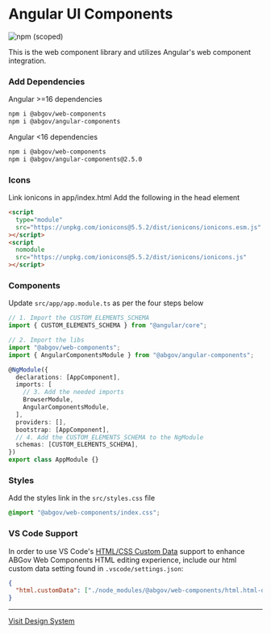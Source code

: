 # Angular UI Components

![npm (scoped)](https://img.shields.io/npm/v/@abgov/angular-components?color=%230081a2&label=angular-components&style=flat-square)

This is the web component library and utilizes Angular's web component integration.

### Add Dependencies

Angular >=16 dependencies

```bash
npm i @abgov/web-components
npm i @abgov/angular-components
```

Angular <16 dependencies

```bash
npm i @abgov/web-components
npm i @abgov/angular-components@2.5.0
```

### Icons

Link ionicons in app/index.html
Add the following in the head element

```html
<script
  type="module"
  src="https://unpkg.com/ionicons@5.5.2/dist/ionicons/ionicons.esm.js"
></script>
<script
  nomodule
  src="https://unpkg.com/ionicons@5.5.2/dist/ionicons/ionicons.js"
></script>
```

### Components

Update `src/app/app.module.ts` as per the four steps below

```typescript
// 1. Import the CUSTOM_ELEMENTS_SCHEMA
import { CUSTOM_ELEMENTS_SCHEMA } from "@angular/core";

// 2. Import the libs
import "@abgov/web-components";
import { AngularComponentsModule } from "@abgov/angular-components";

@NgModule({
  declarations: [AppComponent],
  imports: [
    // 3. Add the needed imports
    BrowserModule,
    AngularComponentsModule,
  ],
  providers: [],
  bootstrap: [AppComponent],
  // 4. Add the CUSTOM_ELEMENTS_SCHEMA to the NgModule
  schemas: [CUSTOM_ELEMENTS_SCHEMA],
})
export class AppModule {}
```

### Styles

Add the styles link in the `src/styles.css` file

```css
@import "@abgov/web-components/index.css";
```

### VS Code Support

In order to use VS Code's [HTML/CSS Custom Data](https://github.com/microsoft/vscode-custom-data)
support to enhance ABGov Web Components HTML editing experience, include our html custom data
setting found in `.vscode/settings.json`:

```json
{
  "html.customData": ["./node_modules/@abgov/web-components/html.html-data.json"]
}
```

---

[Visit Design System](https://design.alberta.ca)
